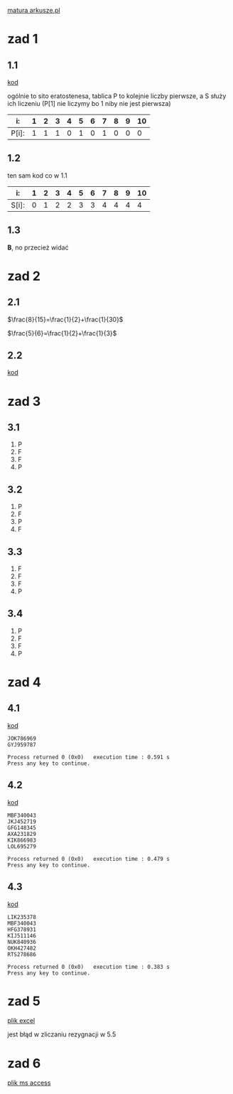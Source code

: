 [matura arkusze.pl](https://arkusze.pl/matura-informatyka-2020-lipiec-poziom-rozszerzony/)

# zad 1
## 1.1
[kod](cz1/1/11.cpp)

ogólnie to sito eratostenesa, tablica P to kolejnie liczby pierwsze, a S służy ich liczeniu (P[1] nie liczymy bo 1 niby nie jest pierwsza)

i: | 1 | 2 | 3 | 4 | 5 | 6 | 7 | 8 | 9 | 10
---|---|---|---|---|---|---|---|---|---|---
P[i]: | 1 | 1 | 1 | 0 | 1 | 0 | 1 | 0 | 0 | 0

## 1.2
ten sam kod co w 1.1

i: | 1 | 2 | 3 | 4 | 5 | 6 | 7 | 8 | 9 | 10
---|---|---|---|---|---|---|---|---|---|---
S[i]: | 0 | 1 | 2 | 2 | 3 | 3 | 4 | 4 | 4 | 4

## 1.3
**B**, no przecież widać


# zad 2
## 2.1
$\frac{8}{15}=\frac{1}{2}+\frac{1}{30}$

$\frac{5}{6}=\frac{1}{2}+\frac{1}{3}$

## 2.2
[kod](cz1/2/22.cpp)


# zad 3
## 3.1
1. P
2. F
3. F
4. P

## 3.2
1. P
2. F
3. P
4. F

## 3.3
1. F
2. F
3. F
4. P

## 3.4
1. P
2. F
3. F
4. P


# zad 4
## 4.1
[kod](cz2/4/41.cpp)

```
JOK786969
GYJ959787

Process returned 0 (0x0)   execution time : 0.591 s
Press any key to continue.
```

## 4.2
[kod](cz2/4/42.cpp)
```
MBF340043
JKJ452719
GFG148345
AXA231829
KIK866983
LOL695279

Process returned 0 (0x0)   execution time : 0.479 s
Press any key to continue.
```

## 4.3
[kod](cz2/4/43.cpp)
```
LIK235378
MBF340043
HFG378931
KIJ511146
NUK840936
OKH427482
RTS278686

Process returned 0 (0x0)   execution time : 0.383 s
Press any key to continue.
```


# zad 5
[plik excel](cz2/5/myjnia.xlsx)

jest błąd w zliczaniu rezygnacji w 5.5


# zad 6
[plik ms access](cz2/6/ankieta.accdb)